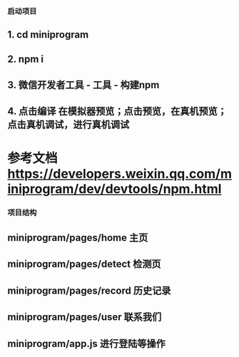 ### 启动项目
## 1. cd miniprogram
## 2. npm i
## 3. 微信开发者工具 - 工具 - 构建npm
## 4. 点击编译 在模拟器预览；点击预览，在真机预览；点击真机调试，进行真机调试
# 参考文档 https://developers.weixin.qq.com/miniprogram/dev/devtools/npm.html
### 项目结构
## miniprogram/pages/home 主页
## miniprogram/pages/detect 检测页
## miniprogram/pages/record 历史记录
## miniprogram/pages/user 联系我们

##  miniprogram/app.js 进行登陆等操作 
